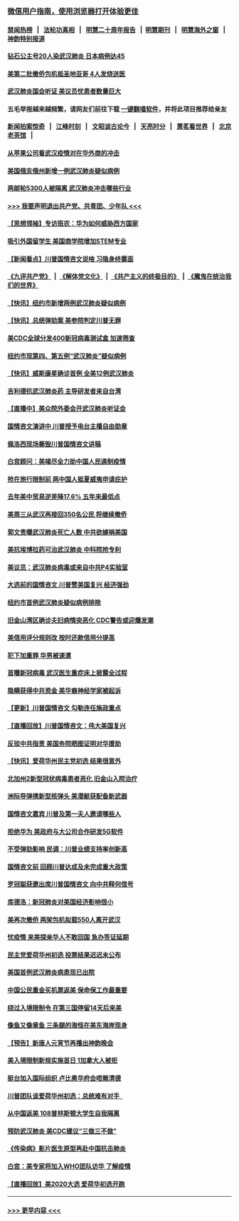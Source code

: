 ### [微信用户指南，使用浏览器打开体验更佳](https://github.com/gfw-breaker/banned-news1/blob/master/indexes/wechat-guide.md?t=0)
#### [禁闻热榜](热点新闻.md?t=0)  &nbsp;&nbsp;|&nbsp;&nbsp; [法轮功真相](https://github.com/gfw-breaker/truth/blob/master/README.md?t=0) &nbsp;&nbsp;|&nbsp;&nbsp; [明慧二十周年报告](https://github.com/gfw-breaker/mh-reports/blob/master/README.md?t=0) &nbsp;&nbsp;|&nbsp;&nbsp;[明慧期刊](https://github.com/gfw-breaker/mh-qikan) &nbsp;&nbsp;|&nbsp;&nbsp; [明慧海外之窗](https://github.com/gfw-breaker/mh-news/blob/master/README.md?t=0) &nbsp;&nbsp;|&nbsp;&nbsp; [神韵特别报道](https://github.com/gfw-breaker/mh-news/blob/master/shenyun.md?t=0)
#### [钻石公主号20人染武汉肺炎 日本病例达45](../pages/nsc412/n11847823.md?t=02061355) 
#### [美第二批撤侨包机抵圣地亚哥 4人发烧送医](../pages/nsc412/n11847923.md?t=02061355) 
#### [武汉肺炎国会听证 美议员忧患者数量巨大](../pages/nsc412/n11844851.md?t=02061355) 
#### 五毛举报越来越频繁，请网友们前往下载 [一键翻墙软件](https://github.com/gfw-breaker/ssr-accounts)，并将此项目推荐给亲友
#### [新闻拍案惊奇](https://github.com/gfw-breaker/banned-news1/blob/master/pages/link4.md) &nbsp;&nbsp;|&nbsp;&nbsp; [江峰时刻](https://github.com/gfw-breaker/banned-news1/blob/master/pages/link4.md) &nbsp;&nbsp;|&nbsp;&nbsp; [文昭谈古论今](https://github.com/gfw-breaker/banned-news1/blob/master/pages/link4.md) &nbsp;&nbsp;|&nbsp;&nbsp; [天亮时分](https://github.com/gfw-breaker/banned-news1/blob/master/pages/link4.md) &nbsp;&nbsp;|&nbsp;&nbsp; [萧茗看世界](https://github.com/gfw-breaker/banned-news1/blob/master/pages/link4.md) &nbsp;&nbsp;|&nbsp;&nbsp; [北京老茶馆](https://github.com/gfw-breaker/banned-news1/blob/master/pages/link4.md) &nbsp;&nbsp;|&nbsp;&nbsp; 
#### [从苹果公司看武汉疫情对在华外商的冲击](../pages/nsc412/n11847586.md?t=02061355) 
#### [美国俄亥俄州新增一例武汉肺炎疑似病例](../pages/nsc412/n11847714.md?t=02061355) 
#### [两邮轮5300人被隔离 武汉肺炎冲击哪些行业](../pages/nsc412/n11847456.md?t=02061355) 
#### [>>> 我要声明退出共产党、共青团、少年队 <<<](https://github.com/begood0513/goodnews/blob/master/quit/letter.md) 
#### [【思想领袖】专访班农：华为如何威胁西方国家](../pages/nsc412/n11847306.md?t=02061355) 
#### [吸引外国留学生 美国商学院增加STEM专业](../pages/nsc412/n11847417.md?t=02061355) 
#### [【新闻看点】川普国情咨文说啥 习隐身终露面](../pages/nsc412/n11847016.md?t=02061355) 
#### [《九评共产党》](https://github.com/begood0513/9ping.md/blob/master/README.md) &nbsp;|&nbsp; [《解体党文化》](../../../../jtdwh.md/blob/master/README.md)  &nbsp;|&nbsp; [《共产主义的终极目的》](../../../../gczydzjmd.md/blob/master/README.md) &nbsp;|&nbsp; [《魔鬼在统治我们的世界》](../../../../mgztzwmdsj.md/blob/master/README.md) 
#### [【快讯】纽约市新增两例武汉肺炎疑似病例](../pages/nsc412/n11847250.md?t=02061355) 
#### [【快讯】总统弹劾案 美参院判定川普无罪](../pages/nsc412/n11847316.md?t=02061355) 
#### [美CDC全球分发400新冠病毒测试盒 加速筛查](../pages/nsc412/n11847260.md?t=02061355) 
#### [纽约市现第四、第五例“武汉肺炎”疑似病例](../pages/nsc412/n11847332.md?t=02061355) 
#### [【快讯】威斯康星确诊首例 全美12例武汉肺炎](../pages/nsc412/n11847162.md?t=02061355) 
#### [吉利德抗武汉肺炎药 主导研发者来自台湾](../pages/nsc412/n11847064.md?t=02061355) 
#### [【直播中】美众院外委会开武汉肺炎听证会](../pages/nsc412/n11846727.md?t=02061355) 
#### [国情咨文演讲中 川普授予电台主播自由勋章](../pages/nsc412/n11846815.md?t=02061355) 
#### [佩洛西现场撕毁川普国情咨文讲稿](../pages/nsc412/n11846724.md?t=02061355) 
#### [白宫顾问：美竭尽全力助中国人民遏制疫情](../pages/nsc412/n11846756.md?t=02061355) 
#### [抢在旅行限制前 两中国人抵夏威夷申请庇护](../pages/nsc412/n11846866.md?t=02061355) 
#### [去年美中贸易逆差降17.6% 五年来最低点](../pages/nsc412/n11846755.md?t=02061355) 
#### [美周三从武汉再接回350名公民 将继续撤侨](../pages/nsc412/n11846705.md?t=02061355) 
#### [郭文贵曝武汉肺炎死亡人数 中共欲嫁祸美国](../pages/nsc412/n11846240.md?t=02061355) 
#### [美抗埃博拉药可治武汉肺炎 中科院抢专利](../pages/nsc412/n11846409.md?t=02061355) 
#### [美议员：武汉肺炎病毒或来自中共P4实验室](../pages/nsc412/n11846043.md?t=02061355) 
#### [大选前的国情咨文 川普赞美国复兴 经济强劲](../pages/nsc412/n11845526.md?t=02061355) 
#### [纽约市首例武汉肺炎疑似病例排除](../pages/nsc412/n11844989.md?t=02061355) 
#### [旧金山湾区确诊夫妇病情突恶化 CDC警告或迎爆发潮](../pages/nsc412/n11845730.md?t=02061355) 
#### [美信用评分规则改  按时还款信用分提高](../pages/nsc412/n11845488.md?t=02061355) 
#### [犯下加重罪 华男被速遣](../pages/nsc412/n11845476.md?t=02061355) 
#### [首曝新冠病毒 武汉医生重症床上披露全过程](../pages/nsc412/n11845150.md?t=02061355) 
#### [隐瞒获得中共资金 美华裔神经学家被起诉](../pages/nsc412/n11844879.md?t=02061355) 
#### [【更新】川普国情咨文 勾勒连任施政重点](../pages/nsc412/n11845223.md?t=02061355) 
#### [【直播回放】川普国情咨文：伟大美国复兴](../pages/nsc412/n11842079.md?t=02061355) 
#### [反驳中共指责 美国务院晒图证明对华援助](../pages/nsc412/n11844859.md?t=02061355) 
#### [【快讯】爱荷华州民主党初选 结果很意外](../pages/nsc412/n11844878.md?t=02061355) 
#### [北加州2新型冠状病毒患者恶化 旧金山入院治疗](../pages/nsc412/n11844842.md?t=02061355) 
#### [洲际导弹携新型核弹头 美潜艇获配备新武器](../pages/nsc412/n11844680.md?t=02061355) 
#### [国情咨文嘉宾 川普及第一夫人邀请哪些人](../pages/nsc412/n11844712.md?t=02061355) 
#### [拒绝华为 美政府与大公司合作研发5G软件](../pages/nsc412/n11844625.md?t=02061355) 
#### [不受弹劾影响 民调：川普业绩支持率创新高](../pages/nsc412/n11844622.md?t=02061355) 
#### [国情咨文前 回顾川普达成及未完成重大政策](../pages/nsc412/n11844581.md?t=02061355) 
#### [罗冠聪获邀出席川普国情咨文 向中共释何信号](../pages/nsc412/n11844355.md?t=02061355) 
#### [库德洛：新冠肺炎对美国经济影响很小](../pages/nsc412/n11844418.md?t=02061355) 
#### [美再次撤侨 两架包机拟载550人离开武汉](../pages/nsc412/n11844407.md?t=02061355) 
#### [忧疫情 来美探亲华人不敢回国 急办签证延期](../pages/nsc412/n11843344.md?t=02061355) 
#### [民主党爱荷华州初选 投票结果迟迟未公布](../pages/nsc412/n11844207.md?t=02061355) 
#### [美国首例武汉肺炎病患现已出院](../pages/nsc412/n11842740.md?t=02061355) 
#### [中国公民重金买机票返美 保命保工作最重要](../pages/nsc412/n11843282.md?t=02061355) 
#### [绕过入境限制令  在第三国停留14天后来美](../pages/nsc412/n11843341.md?t=02061355) 
#### [像鱼又像章鱼 三条腿的海怪在美东海岸现身](../pages/nsc412/n11843092.md?t=02061355) 
#### [【预告】新唐人元宵节再播出神韵晚会](../pages/nsc412/n11843192.md?t=02061355) 
#### [美入境限制新规实施首日 1加拿大人被拒](../pages/nsc412/n11843058.md?t=02061355) 
#### [挺台加入国际组织 卢比奥华府会唔赖清德](../pages/nsc412/n11843023.md?t=02061355) 
#### [川普团队谈爱荷华州初选：总统难有对手  ](../pages/nsc412/n11842867.md?t=02061355) 
#### [从中国返美 108普林斯顿大学生自我隔离](../pages/nsc412/n11842714.md?t=02061355) 
#### [预防武汉肺炎 美CDC建议“三做三不做”](../pages/nsc412/n11842700.md?t=02061355) 
#### [《传染病》影片医生原型再赴中国抗击肺炎](../pages/nsc412/n11842626.md?t=02061355) 
#### [白宫：美专家将加入WHO团队访华 了解疫情](../pages/nsc412/n11842198.md?t=02061355) 
#### [【直播回放】美2020大选 爱荷华初选开跑](../pages/nsc412/n11841820.md?t=02061355) 

----
#### [ >>> 更早内容 <<< ](../indexes/nsc412-earlier.md)
